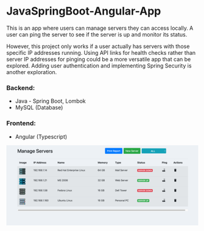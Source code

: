 # JavaSpringBoot-Angular-App

This is an app where users can manage servers they can access locally. A user can ping the server to see if the server is up and monitor its status. 

However, this project only works if a user actually has servers with those specific IP addresses running. Using API links for health checks rather than server IP addresses for pinging could be a more versatile app that can be explored. Adding user authentication and implementing Spring Security is another exploration.

### Backend:

- Java - Spring Boot, Lombok
- MySQL (Database)

### Frontend:

- Angular (Typescript)


![servers home page](https://github.com/jonathanleejono/JavaSpringBoot-Angular-App/blob/main/assets/servers.png)
